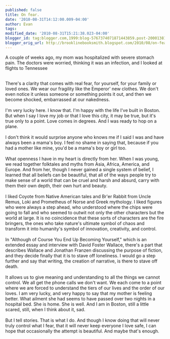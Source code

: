 ```yaml
---
published: false
title: On fear.
date: '2010-08-31T14:12:00.009-04:00'
author: Evan
tags: 
modified_date: '2010-08-31T15:21:38.023-04:00'
blogger_id: tag:blogger.com,1999:blog-5767374071871443859.post-2000138125949809220
blogger_orig_url: http://brooklinebooksmith.blogspot.com/2010/08/on-fear.html
---
```


A couple of weeks ago, my mom was hospitalized with severe stomach pain. The doctors were worried, thinking it was an infection, and I looked at flights to Tennessee<div><br /></div><div>There's a clarity that comes with real fear, for yourself, for your family or loved ones. We wear our fragility like the Emperor' new clothes. We don't even notice it unless someone or something points it out, and then we become shocked, embarrassed at our nakedness.</div><div><br /></div><div>I'm very lucky here. I know that. I'm happy with the life I've built in Boston. But when I say I love my job or that I love this city, it may be true, but it's true only to a point. Love comes in degrees. And I was ready to hop on a plane.</div><div><br /></div><div>I don't think it would surprise anyone who knows me if I said I was and have always been a mama's boy. I feel no shame in saying that, because if you had a mother like mine, you'd be a mama's boy or girl too.</div><div><br /></div><div>What openness I have in my heart is directly from her. When I was young, we read together folktales and myths from Asia, Africa, America, and Europe. And from her, though I never gained a single system of belief, I learned that all beliefs can be beautiful, that all of the ways people try to make sense of a world that can be cruel and harsh and absurd, carry with them their own depth, their own hurt and beauty.</div><div><br /></div><div>I liked Coyote from Native American tales and Br'er Rabbit from Uncle Remus, Loki and Prometheus of Norse and Greek mythology. I liked figures who were always a step ahead, who understood where the chips were going to fall and who seemed to outwit not only the other characters but the world at large. It is no coincidence that these sorts of characters are the fire bringers, the ones who take nature's ultimate symbol of chaos and transform it into humanity's symbol of innovation, creativity, and control.</div><div><br /></div><div>In "Although of Course You End Up Becoming Yourself," which is an extended essay and interview with David Foster Wallace, there's a part that describes Wallace and Jonathan Franzen discussing the purpose of fiction, and they decide finally that it is to stave off loneliness. I would go a step further and say that writing, the creation of narrative, is there to stave off death.</div><div><br /></div><div>It allows us to give meaning and understanding to all the things we cannot control. We all get the phone calls we don't want. We each come to a point where we are forced to understand the tiers of our lives and the order of our loves. I am very lucky, and very happy to say that my mother is feeling better. What ailment she had seems to have passed over two nights in a hospital bed. She is home. She is well. And I am in Boston, still a little scared, still, when I think about it, sad.</div><div><br /></div><div>But I tell stories. That is what I do. And though I know doing that will never truly control what I fear, that it will never keep everyone I love safe, I can hope that occasionally the attempt is beautiful. And maybe that's enough.</div>